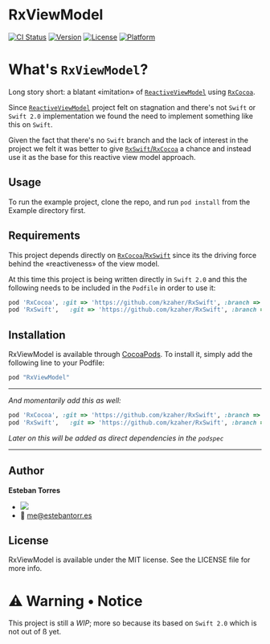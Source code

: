 # RxViewModel

[![CI Status](http://img.shields.io/travis/esttorhe/RxViewModel.svg?style=flat)](https://travis-ci.org/esttorhe/RxViewModel)
[![Version](https://img.shields.io/cocoapods/v/RxViewModel.svg?style=flat)](http://cocoapods.org/pods/RxViewModel)
[![License](https://img.shields.io/cocoapods/l/RxViewModel.svg?style=flat)](http://cocoapods.org/pods/RxViewModel)
[![Platform](https://img.shields.io/cocoapods/p/RxViewModel.svg?style=flat)](http://cocoapods.org/pods/RxViewModel)

# What's `RxViewModel`?

Long story short: a blatant «imitation» of [`ReactiveViewModel`][rvm] using [`RxCocoa`][rxcocoa].

Since [`ReactiveViewModel`][rvm] project felt on stagnation and there's not `Swift` or `Swift 2.0` implementation we found the need to implement something like this on `Swift`.

Given the fact that there's no `Swift` branch and the lack of interest in the project we felt it was better to give [`RxSwift`/`RxCocoa`][rxcocoa] a chance and instead use it as the base for this reactive view model approach.

## Usage

To run the example project, clone the repo, and run `pod install` from the Example directory first.

## Requirements

This project depends directly on [`RxCocoa`/`RxSwift`][rxcocoa] since its the driving force behind the «reactiveness» of the view model.

At this time this project is being written directly in `Swift 2.0` and this the following needs to be included in the `Podfile` in order to use it:

```ruby
pod 'RxCocoa', :git => 'https://github.com/kzaher/RxSwift', :branch => 'feature/swift2.0'
pod 'RxSwift',   :git => 'https://github.com/kzaher/RxSwift', :branch => 'feature/swift2.0'
```

## Installation

RxViewModel is available through [CocoaPods](http://cocoapods.org). To install
it, simply add the following line to your Podfile:

```ruby
pod "RxViewModel"
```
---
*And momentarily add this as well:*
```ruby
pod 'RxCocoa', :git => 'https://github.com/kzaher/RxSwift', :branch => 'feature/swift2.0'
pod 'RxSwift',   :git => 'https://github.com/kzaher/RxSwift', :branch => 'feature/swift2.0'
```
*Later on this will be added as direct dependencies in the `podspec`*

---

## Author

__Esteban Torres__ 

- [![](https://img.shields.io/badge/twitter-esttorhe-brightgreen.svg)](https://twitter.com/esttorhe) 
- :email: me@estebantorr.es

## License

RxViewModel is available under the MIT license. See the LICENSE file for more info.

[rvm]:https://github.com/ReactiveCocoa/ReactiveViewModel
[rxcocoa]:https://github.com/kzaher/RxSwift

# :warning: Warning • Notice
This project is still a _WIP_; more so because its based on `Swift 2.0` which is not out of ß yet.
